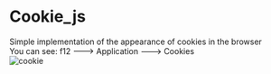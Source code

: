 # Cookie_js
Simple implementation of the appearance of cookies in the browser
<br>
You can see: f12 ---> Application ---> Cookies 
<br>
![cookie](https://user-images.githubusercontent.com/78618492/134014270-9e9bfd98-8e09-40ad-951f-a546b72c406b.jpg)
